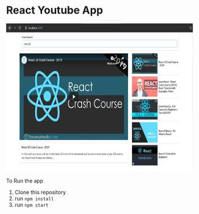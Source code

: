 # React Youtube App

<img src='./public/website_pic.png' height="400px" width="700px" />

To Run the app

1. Clone this repository
2. run `npm install`
3. run `npm start`